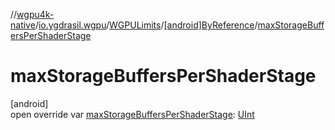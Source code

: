 //[wgpu4k-native](../../../../index.md)/[io.ygdrasil.wgpu](../../index.md)/[WGPULimits](../index.md)/[[android]ByReference](index.md)/[maxStorageBuffersPerShaderStage](max-storage-buffers-per-shader-stage.md)

# maxStorageBuffersPerShaderStage

[android]\
open override var [maxStorageBuffersPerShaderStage](max-storage-buffers-per-shader-stage.md): [UInt](https://kotlinlang.org/api/core/kotlin-stdlib/kotlin/-u-int/index.html)
